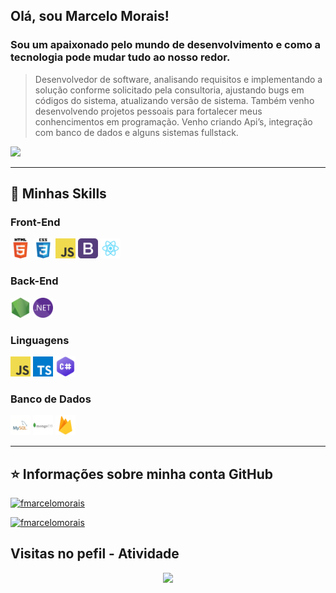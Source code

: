 ##  Olá, sou <strong>Marcelo Morais!</strong>

### Sou um apaixonado pelo mundo de desenvolvimento e como a tecnologia pode mudar tudo ao nosso redor.
> Desenvolvedor de software, analisando requisitos e implementando a solução 
>conforme solicitado pela consultoria, ajustando bugs em códigos do sistema, 
>atualizando versão de sistema.
> Também venho desenvolvendo projetos pessoais para fortalecer meus 
>conhencimentos em programação. Venho criando Api’s, integração com banco de 
>dados e alguns sistemas fullstack.

>>

<a href="https://www.linkedin.com/in/marcelo-morais-242342224/" target="_blank" alt="Linkedin">
    <img src="https://img.shields.io/badge/-Linkedin-1C1C1C?style=for-the-badge&logo=Linkedin&logoColor=00FFFF"/>
</a>

----

## 🚀 Minhas Skills

### Front-End


<code><img height="32" src="https://raw.githubusercontent.com/github/explore/80688e429a7d4ef2fca1e82350fe8e3517d3494d/topics/html/html.png" alt="HTML5"/></code>
<code><img height="32" src="https://raw.githubusercontent.com/github/explore/80688e429a7d4ef2fca1e82350fe8e3517d3494d/topics/css/css.png" alt="CSS"/></code>
<code><img height="32" src="https://raw.githubusercontent.com/github/explore/80688e429a7d4ef2fca1e82350fe8e3517d3494d/topics/javascript/javascript.png" alt="Javascript"/></code>
<code><img height="32" src="https://raw.githubusercontent.com/github/explore/80688e429a7d4ef2fca1e82350fe8e3517d3494d/topics/bootstrap/bootstrap.png" alt="Bootstrap"/></code>
<code><img height="32" src="https://raw.githubusercontent.com/github/explore/80688e429a7d4ef2fca1e82350fe8e3517d3494d/topics/react/react.png" alt="react"/></code>


### Back-End

<code><img height="32" src="https://raw.githubusercontent.com/github/explore/80688e429a7d4ef2fca1e82350fe8e3517d3494d/topics/nodejs/nodejs.png" alt="Nodejs"/></code>
<code><img height="32" src="https://raw.githubusercontent.com/github/explore/80688e429a7d4ef2fca1e82350fe8e3517d3494d/topics/dotnet/dotnet.png" alt="DotNet"/></code>

### Linguagens
<code><img height="32" src="https://raw.githubusercontent.com/github/explore/80688e429a7d4ef2fca1e82350fe8e3517d3494d/topics/javascript/javascript.png" alt="Javascript"/></code>
<code><img height="32" src="https://raw.githubusercontent.com/github/explore/80688e429a7d4ef2fca1e82350fe8e3517d3494d/topics/typescript/typescript.png" alt="typescript"/></code>
<code><img height="32" src="https://raw.githubusercontent.com/github/explore/80688e429a7d4ef2fca1e82350fe8e3517d3494d/topics/csharp/csharp.png" alt="csharp"/></code>


### Banco de Dados

<code><img height="32" src="https://raw.githubusercontent.com/github/explore/80688e429a7d4ef2fca1e82350fe8e3517d3494d/topics/mysql/mysql.png" alt="MySQL"/></code>
<code><img height="32" src="https://raw.githubusercontent.com/github/explore/80688e429a7d4ef2fca1e82350fe8e3517d3494d/topics/mongodb/mongodb.png" alt="MongoDB"/></code>
<code><img height="32" src="https://raw.githubusercontent.com/github/explore/80688e429a7d4ef2fca1e82350fe8e3517d3494d/topics/firebase/firebase.png" alt="firebase"/></code>



---

## ⭐ Informações sobre minha conta GitHub

[![fmarcelomorais](https://github-readme-stats.vercel.app/api?username=fmarcelomorais&theme=dracula&show_icons=true)](https://github.com/fmarcelomorais)


[![fmarcelomorais](https://github-readme-stats.vercel.app/api/top-langs/?username=fmarcelomorais&hide=html&layout=compact&theme=dracula)](https://github.com/fmarcelomorais)

## Visitas no pefil - Atividade

<!-- visitors count  -->

<p align="center" >   
  <img src="https://profile-counter.glitch.me/fmarcelomorais/count.svg" />  
</p>
